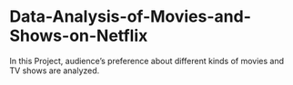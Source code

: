 # Data-Analysis-of-Movies-and-Shows-on-Netflix
In this Project, audience’s preference about different kinds of movies and TV shows are analyzed.

